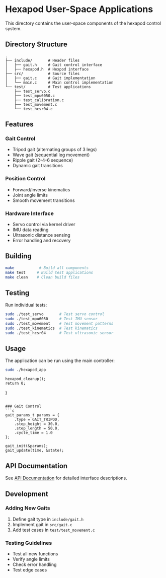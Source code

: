 # Hexapod User-Space Applications

This directory contains the user-space components of the hexapod control system.

## Directory Structure

```
.
├── include/       # Header files
│   ├── gait.h     # Gait control interface
│   ├── hexapod.h  # Hexpod interface
├── src/           # Source files
│   ├── gait.c     # Gait implementation
│   └── main.c     # Main control implementation
└── test/          # Test applications
    ├── test_servo.c
    ├── test_mpu6050.c
    ├── test_calibration.c
    ├── test_movement.c
    └── test_hcsr04.c
```

## Features

### Gait Control
- Tripod gait (alternating groups of 3 legs)
- Wave gait (sequential leg movement)
- Ripple gait (2-4-6 sequence)
- Dynamic gait transitions

### Position Control
- Forward/inverse kinematics
- Joint angle limits
- Smooth movement transitions

### Hardware Interface
- Servo control via kernel driver
- IMU data reading
- Ultrasonic distance sensing
- Error handling and recovery

## Building

```bash
make           # Build all components
make test     # Build test applications
make clean    # Clean build files
```

## Testing

Run individual tests:
```bash
sudo ./test_servo       # Test servo control
sudo ./test_mpu6050     # Test IMU sensor
sudo ./test_movement    # Test movement patterns
sudo ./test_kinematics  # Test kinematics
sudo ./test_hcsr04      # Test ultrasonic sensor
```

## Usage

The application can be run using the main controller:
```bash
sudo ./hexapod_app
```
    hexapod_cleanup();
    return 0;
}
```

### Gait Control
```c
gait_params_t params = {
    .type = GAIT_TRIPOD,
    .step_height = 30.0,
    .step_length = 50.0,
    .cycle_time = 1.0
};

gait_init(&params);
gait_update(time, &state);
```

## API Documentation

See [API Documentation](../docs/api/user/README.md) for detailed interface descriptions.

## Development

### Adding New Gaits
1. Define gait type in `include/gait.h`
2. Implement gait in `src/gait.c`
3. Add test cases in `test/test_movement.c`

### Testing Guidelines
- Test all new functions
- Verify angle limits
- Check error handling
- Test edge cases
